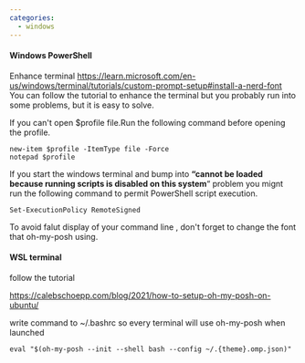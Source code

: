 ```yaml
---
categories:
  - windows
---
```

#### Windows PowerShell

Enhance terminal
	https://learn.microsoft.com/en-us/windows/terminal/tutorials/custom-prompt-setup#install-a-nerd-font
	You can follow the  tutorial to enhance the terminal but you probably run into some problems, but it is easy to solve.
	
If you can't open $profile file.Run the following command before opening the profile.
```shell
new-item $profile -ItemType file -Force
notepad $profile
```

If you start the windows terminal and bump into **“cannot be loaded because running scripts is disabled on this system**“ problem you mignt run the following command to 
permit PowerShell script execution.
```shell
Set-ExecutionPolicy RemoteSigned
```

To avoid falut display of your command line , don't forget to change the font that oh-my-posh using.


#### WSL terminal

follow the tutorial

https://calebschoepp.com/blog/2021/how-to-setup-oh-my-posh-on-ubuntu/

write command to ~/.bashrc so every terminal will use oh-my-posh when launched

```shell
eval "$(oh-my-posh --init --shell bash --config ~/.{theme}.omp.json)"
```